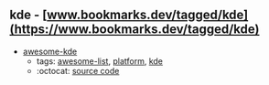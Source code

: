 kde - [www.bookmarks.dev/tagged/kde](https://www.bookmarks.dev/tagged/kde)
---
* [awesome-kde](https://github.com/francoism90/awesome-kde#readme)
    * tags: [awesome-list](../tagged/awesome-list.md), [platform](../tagged/platform.md), [kde](../tagged/kde.md)
    * :octocat: [source code](https://github.com/francoism90/awesome-kde#readme)
